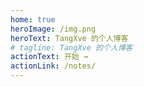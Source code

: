 ```yaml
---
home: true
heroImage: /img.png
heroText: TangXve 的个人博客
# tagline: TangXve 的个人博客
actionText: 开始 →
actionLink: /notes/
---
```

